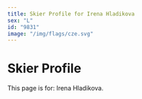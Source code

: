 ```yaml
---
title: Skier Profile for Irena Hladikova
sex: "L"
id: "9831"
image: "/img/flags/cze.svg" 
---
```


# Skier Profile

This page is for: Irena Hladikova.
    